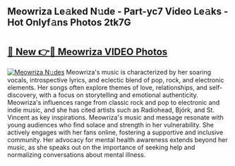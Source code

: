 ## Meowriza Le𝚊ked N𝚞de - Part-yc7 Video Le𝚊ks - Hot Onlyf𝚊ns Photos 2tk7G

# <h2><a href="http://ab73310.deff.icu/?id=Meowriza">🔗 New 👉🔴 Meowriza VIDEO Photos</a></h2>

[![Meowriza N𝚞des](https://i.imgur.com/rIISA9y.gif)](http://ab73310.deff.icu/?id=Meowriza)
Meowriza's music is characterized by her soaring vocals, introspective lyrics, and eclectic blend of pop, rock, and electronic elements. Her songs often explore themes of love, relationships, and self-discovery, with a focus on storytelling and emotional authenticity. Meowriza's influences range from classic rock and pop to electronic and indie music, and she has cited artists such as Radiohead, Björk, and St. Vincent as key inspirations. Meowriza's music and message resonate with young audiences who find solace and strength in her vulnerability. She actively engages with her fans online, fostering a supportive and inclusive community. Her advocacy for mental health awareness extends beyond her music, as she speaks out on the importance of seeking help and normalizing conversations about mental illness.
